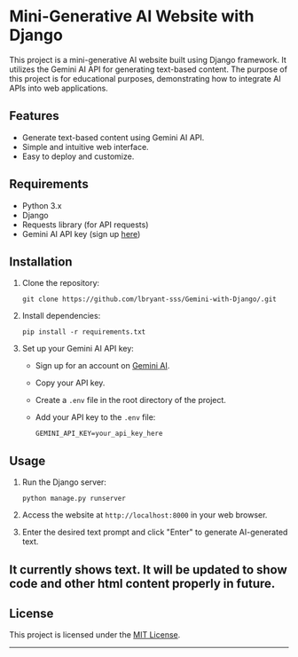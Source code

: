 # Mini-Generative AI Website with Django

This project is a mini-generative AI website built using Django framework. It utilizes the Gemini AI API for generating text-based content. The purpose of this project is for educational purposes, demonstrating how to integrate AI APIs into web applications.

## Features

- Generate text-based content using Gemini AI API.
- Simple and intuitive web interface.
- Easy to deploy and customize.

## Requirements

- Python 3.x
- Django
- Requests library (for API requests)
- Gemini AI API key (sign up [here](https://gemini.ai/))

## Installation

1. Clone the repository:

   ```
   git clone https://github.com/lbryant-sss/Gemini-with-Django/.git
   ```

2. Install dependencies:

   ```
   pip install -r requirements.txt
   ```

3. Set up your Gemini AI API key:

   - Sign up for an account on [Gemini AI](https://gemini.ai/).
   - Copy your API key.
   - Create a `.env` file in the root directory of the project.
   - Add your API key to the `.env` file:

     ```
     GEMINI_API_KEY=your_api_key_here
     ```

## Usage

1. Run the Django server:

   ```
   python manage.py runserver
   ```

2. Access the website at `http://localhost:8000` in your web browser.

3. Enter the desired text prompt and click "Enter" to generate AI-generated text.

## It currently shows text. It will be updated to show code and other html content properly in future.

## License

This project is licensed under the [MIT License](LICENSE).

---



